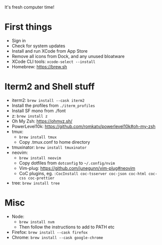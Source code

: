 It's fresh computer time!

# First things

- Sign in
- Check for system updates
- Install and run XCode from App Store
- Remove all icons from Dock, and any unused bloatware
- XCode CLI tools: `xcode-select --install`
- Homebrew: https://brew.sh

# Iterm2 and Shell stuff

- iterm2: `brew install --cask iterm2`
- Install the profiles from `./iterm_profiles`
- Install SF mono from ./font
- z: `brew install z`
- Oh My Zsh: https://ohmyz.sh/
- PowerLevel10k: https://github.com/romkatv/powerlevel10k#oh-my-zsh
- tmux:
  - `brew install tmux`
  - Copy .tmux.conf to home directory
- tmuxinator: `brew install tmuxinator`
- neovim:
  - `brew install neovim`
  - Copy dotfiles from `dotconfig` to `~/.config/nvim`
  - Vim-plug: https://github.com/junegunn/vim-plug#neovim
  - CoC plugins, eg. `:CocInstall coc-tsserver coc-json coc-html coc-css coc-prettier`
- tree: `brew install tree`

# Misc

- Node:
  - `brew install nvm`
  - Then follow the instructions to add to PATH etc
- Firefox: `brew install --cask firefox`
- Chrome: `brew install --cask google-chrome`
